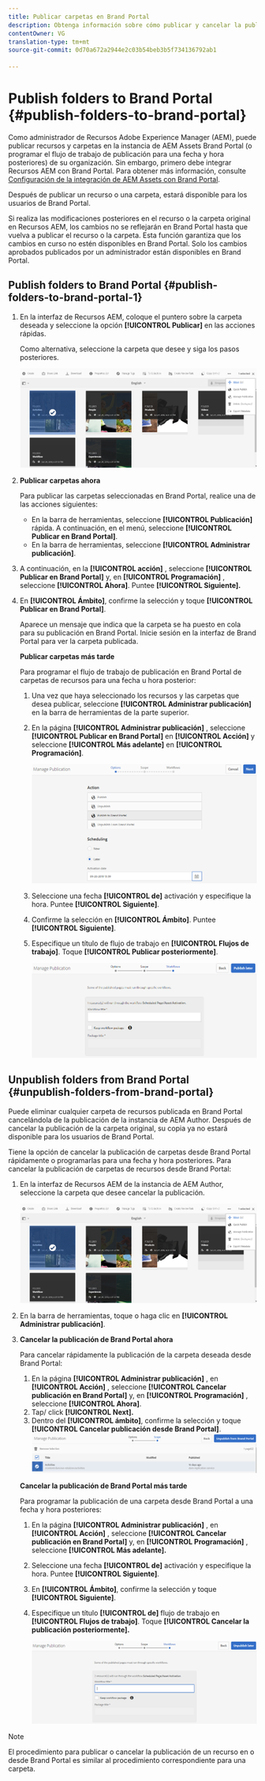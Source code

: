 ```yaml
---
title: Publicar carpetas en Brand Portal
description: Obtenga información sobre cómo publicar y cancelar la publicación de carpetas en Brand Portal.
contentOwner: VG
translation-type: tm+mt
source-git-commit: 0d70a672a2944e2c03b54beb3b5f734136792ab1

---
```



# Publish folders to Brand Portal {#publish-folders-to-brand-portal}

Como administrador de Recursos Adobe Experience Manager (AEM), puede publicar recursos y carpetas en la instancia de AEM Assets Brand Portal (o programar el flujo de trabajo de publicación para una fecha y hora posteriores) de su organización. Sin embargo, primero debe integrar Recursos AEM con Brand Portal. Para obtener más información, consulte [Configuración de la integración de AEM Assets con Brand Portal](brand-portal-configuring-integration.md).

Después de publicar un recurso o una carpeta, estará disponible para los usuarios de Brand Portal.

Si realiza las modificaciones posteriores en el recurso o la carpeta original en Recursos AEM, los cambios no se reflejarán en Brand Portal hasta que vuelva a publicar el recurso o la carpeta. Esta función garantiza que los cambios en curso no estén disponibles en Brand Portal. Solo los cambios aprobados publicados por un administrador están disponibles en Brand Portal.

## Publish folders to Brand Portal {#publish-folders-to-brand-portal-1}

1. En la interfaz de Recursos AEM, coloque el puntero sobre la carpeta deseada y seleccione la opción **[!UICONTROL Publicar]** en las acciones rápidas.

   Como alternativa, seleccione la carpeta que desee y siga los pasos posteriores.

   ![publish2bp](assets/publish2bp.png)

2. **Publicar carpetas ahora**

   Para publicar las carpetas seleccionadas en Brand Portal, realice una de las acciones siguientes:

   * En la barra de herramientas, seleccione **[!UICONTROL Publicación]** rápida. A continuación, en el menú, seleccione **[!UICONTROL Publicar en Brand Portal]**.
   * En la barra de herramientas, seleccione **[!UICONTROL Administrar publicación]**.

3. A continuación, en la **[!UICONTROL acción]** , seleccione **[!UICONTROL Publicar en Brand Portal]** y, en **[!UICONTROL Programación]** , seleccione **[!UICONTROL Ahora]**. Puntee **[!UICONTROL Siguiente].**
4. En **[!UICONTROL Ámbito]**, confirme la selección y toque **[!UICONTROL Publicar en Brand Portal]**.

   Aparece un mensaje que indica que la carpeta se ha puesto en cola para su publicación en Brand Portal. Inicie sesión en la interfaz de Brand Portal para ver la carpeta publicada.

   **Publicar carpetas más tarde**

   Para programar el flujo de trabajo de publicación en Brand Portal de carpetas de recursos para una fecha u hora posterior:

   1. Una vez que haya seleccionado los recursos y las carpetas que desea publicar, seleccione **[!UICONTROL Administrar publicación]** en la barra de herramientas de la parte superior.
   2. En la página **[!UICONTROL Administrar publicación]** , seleccione **[!UICONTROL Publicar en Brand Portal]** en **[!UICONTROL Acción]** y seleccione **[!UICONTROL Más adelante]** en **[!UICONTROL Programación]**.

      ![publishlaterbp](assets/publishlaterbp.png)

   3. Seleccione una fecha **[!UICONTROL de]** activación y especifique la hora. Puntee **[!UICONTROL Siguiente]**.
   4. Confirme la selección en **[!UICONTROL Ámbito]**. Puntee **[!UICONTROL Siguiente]**.
   5. Especifique un título de flujo de trabajo en **[!UICONTROL Flujos de trabajo]**. Toque **[!UICONTROL Publicar posteriormente]**.

      ![management eschedulepub](assets/manageschedulepub.png)

## Unpublish folders from Brand Portal {#unpublish-folders-from-brand-portal}

Puede eliminar cualquier carpeta de recursos publicada en Brand Portal cancelándola de la publicación de la instancia de AEM Author. Después de cancelar la publicación de la carpeta original, su copia ya no estará disponible para los usuarios de Brand Portal.

Tiene la opción de cancelar la publicación de carpetas desde Brand Portal rápidamente o programarlas para una fecha y hora posteriores. Para cancelar la publicación de carpetas de recursos desde Brand Portal:

1. En la interfaz de Recursos AEM de la instancia de AEM Author, seleccione la carpeta que desee cancelar la publicación.

   ![publish2bp-1](assets/publish2bp-1.png)

2. En la barra de herramientas, toque o haga clic en **[!UICONTROL Administrar publicación]**.

3. **Cancelar la publicación de Brand Portal ahora**

   Para cancelar rápidamente la publicación de la carpeta deseada desde Brand Portal:

   1. En la página **[!UICONTROL Administrar publicación]** , en **[!UICONTROL Acción]** , seleccione **[!UICONTROL Cancelar publicación en Brand Portal]** y, en **[!UICONTROL Programación]** , seleccione **[!UICONTROL Ahora]**.
   2. Tap/ click **[!UICONTROL Next].**
   3. Dentro del **[!UICONTROL ámbito]**, confirme la selección y toque **[!UICONTROL Cancelar publicación desde Brand Portal]**.
   ![confirmar-cancelar publicación](assets/confirm-unpublish.png)

   **Cancelar la publicación de Brand Portal más tarde**

   Para programar la publicación de una carpeta desde Brand Portal a una fecha y hora posteriores:

   1. En la página **[!UICONTROL Administrar publicación]** , en **[!UICONTROL Acción]** , seleccione **[!UICONTROL Cancelar publicación en Brand Portal]** y, en **[!UICONTROL Programación]** , seleccione **[!UICONTROL Más adelante].**
   2. Seleccione una fecha **[!UICONTROL de]** activación y especifique la hora. Puntee **[!UICONTROL Siguiente]**.
   3. En **[!UICONTROL Ámbito]**, confirme la selección y toque **[!UICONTROL Siguiente]**.
   4. Especifique un título **[!UICONTROL de]** flujo de trabajo en **[!UICONTROL Flujos de trabajo]**. Toque **[!UICONTROL Cancelar la publicación posteriormente].**

      ![flujos de trabajo sin publicar](assets/unpublishworkflows.png)


>[!NOTE]
>
>El procedimiento para publicar o cancelar la publicación de un recurso en o desde Brand Portal es similar al procedimiento correspondiente para una carpeta.
